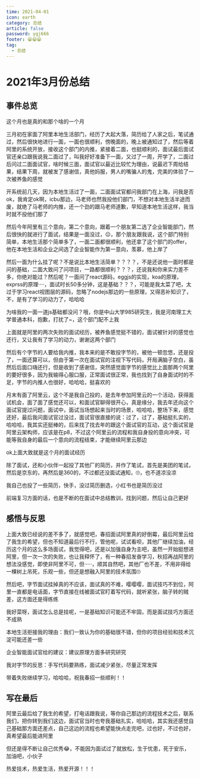 ```yaml
---
time: 2021-04-01
icon: earth
category: 总结
article: false
password: ygj666
footer: 😁😁😁
tag:
  - 总结
---
```


# 2021年3月份总结

## 事件总览

这个月也是真的和那个啥的一个月

三月初在家面了阿里本地生活部门，经历了大起大落，简历给了人家之后，笔试通过，然后很快地进行一面，一面也很顺利，傍晚面的，晚上被通知过了，然后等着阿里的系统开放，接收这个部门的内推，紧接着二面，也挺顺利的，面试最后面试官还亲口跟我说我二面过了，叫我好好准备下一面，又过了一周，开学了，二面过后问过二面面试官，啥时候三面，面试官以最近比较忙为理由，说最迟下周给结果，结果下周，就被发了感谢信，真他妈服，男人的嘴骗人的鬼，完美的体验了一次被养鱼的感觉

开系统前几天，因为本地生活过了一面，二面面试官都问我部门在上海，问我是否ok，我肯定ok啊，icbu那边，马老师也然我投他们部门，不想对本地生活半途而废，就绝了马老师的内推，还一个劲的跟马老师道歉，早知道本地生活这样，我当时就不投他们那了

然后今年阿里有三个意向，第二个意向，跟着一个朋友第二选了企业智能部门，然后很快的就进行了面试，结果是一面没过，☹，那个朋友跟我说，这个部门特别简单，本地生活那个简单多了，一面二面都很顺利，他还拿了这个部门的offer，他在本地生活和企业之间选了企业智能作为第一意向，羡慕，他上岸了

然后一面为什么挂了呢？不是说比本地生活简单？？？？，不是还说他一面时都是问的基础，二面大致问了问项目，一路都很顺利？？？，还说我和你来实力差不多，你绝对能过？然后呢？一面问了react源码，eggjs的实现，koa的原理，exprss的原理····，面试时长50多分钟，这是基础？？？，可能是我太菜了吧，太过于学习react视图层的源码，忽略了nodejs那边的一些原理，又得恶补知识了，不，是有了学习的动力了，哈哈哈

为啥我的一面一道js基础都没问？哦，你是中山大学985研究生，我是河南理工大学普通本科，抱歉，打扰了~，这个部门配不上我

上面就是阿里的两次失败的面试经历，被养鱼感觉挺不错的，面试被针对的感觉也还行，又让我有了学习的动力，谢谢这两个部门

然后有个字节的人要给我内推，我本来的是不敢投字节的，被他一顿忽悠，还是投了，一面还算可以，但由于第一次在面试官的注视下写代码，开局满脑子空白，虽然后后面口嗨还行，但是收到了感谢信，突然感觉面字节的感觉比上面那两个阿里的要好很多，因为我输得心服口服，正常面试很正常，我也找到了自身面试时的不足，字节的内推人也很好，哈哈哈，挺喜欢的

月末有面了阿里云，这个不是我自己投的，是去年参加阿里云的一个活动，获得面试机会，面了面了感觉还可以，和面试官聊得很开心，真是缘分，我去年还向这个面试官提过问题，面试中，面试当场想起来当时的场景，哈哈哈，整场下来，感觉还好，最后我问面试官过没过，面试官很直接的说：过了，过了，基础挺扎实的，哈哈哈，我其实还挺棒的，后来找了找去年的跟这个面试官的互动，这个面试官是阿里云架构师，应该是在p8，不过这个阿里云的流程和我自身投的意向冲突，可能等我自身的最后一个意向的流程结束，才能继续阿里云那边

ok上面大致就是这个月的面试经历

除了面试，还和小伙伴一起投了其他厂的简历，并作了笔试，首先是美团的笔试，然后是京东的，再然后是360的，不过都还没面试通知，🙄，也不道凉没凉

我自己也投了一些简历，快手，没过简历删选，小红书也是简历没过

前端复习方面的话，也是不断的在面试中总结教训，找到问题，然后让自己更好

## 感悟与反思

上面大致已经说的差不多了，就感觉吧，春招面试阿里真的好倒霉，最后阿里云给了我生的希望，但也不知道最后行不行，管他呢，试试看呗，其他厂继续加油，经历这个月的这么多场面试，我觉得吧，还是以加强自身为主吧，虽然一开始挺想进阿里，但一次一次的失败，也让我释怀了，有一种春招发奋学习，秋招再战阿里的想法没感觉，即使非阿里不可，但·····，顺其自然吧，其他厂也不差，不用非得给一棵树上吊死，乐观一些，但还是想融入阿里的技术氛围🙄

然后吧，字节面试挂掉真的不应该，面试真的不难，嘤嘤嘤，面试技巧不到位，阿里一直都是电话面，字节直接在线被面试官盯着写代码，就听紧张，脑子转的贼差，这方面还是得练练

我好菜呀，面试怎么总是挂呢，一是基础知识可能还不牢固，而是面试技巧方面还不成熟

本地生活拒接我的理由：我们一致认为你的基础很不错，但你的项目经验和技术沉淀可能还差一些

企业智能面试官给的建议：建议原理方面多研究研究

我对字节的反思：手写代码要熟练，面试减少紧张，尽量正常发挥

带着失败继续学习，哈哈哈，祝我春招一些顺利！！

## 写在最后

阿里云最后给了我生的希望，打电话跟我说，等你自己那边的流程技术之后，联系我们，把你转到我们这边，面试官当时也夸我基础扎实，哈哈哈，其实我还感觉自己基础那方面还差点，自己这边的流程也希望能快点走完吧，过也好，不过也好，真希望最后能进阿里

但还是得不断让自己优秀😂，不能因为面试过了就放松，生于忧患，死于安乐，加油吧，小伙子

热爱技术，热爱生活，热爱开源！！！